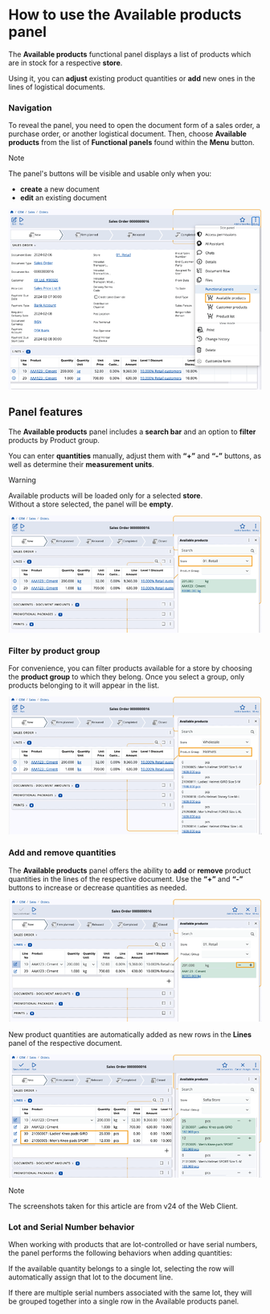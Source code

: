 # How to use the Available products panel

The **Available products** functional panel displays a list of products which are in stock for a respective **store**.

Using it, you can **adjust** existing product quantities or **add** new ones in the lines of logistical documents.

### Navigation

To reveal the panel, you need to open the document form of a sales order, a purchase order, or another logistical document. Then, choose **Available products** from the list of **Functional panels** found within the **Menu** button.

> [!NOTE]
> The panel's buttons will be visible and usable only when you:
> * **create** a new document
> * **edit** an existing document

![pictures](pictures/available-productss.png)

## Panel features

The **Available products** panel includes a **search bar** and an option to **filter** products by Product group.

You can enter **quantities** manually, adjust them with **“+”** and **“-”** buttons, as well as determine their **measurement units**.

> [!WARNING]
> Available products will be loaded only for a selected **store**. <br> Without a store selected, the panel will be **empty**.

![pictures](pictures/available-products-showww.png)

### Filter by product group

For convenience, you can filter products available for a store by choosing the **product group** to which they belong. Once you select a group, only products belonging to it will appear in the list.

![pictures](pictures/available-products-product-groupp.png)

### Add and remove quantities

The **Available products** panel offers the ability to **add** or **remove** product quantities in the lines of the respective document. Use the **“+”** and **“-”** buttons to increase or decrease quantities as needed.

![pictures](pictures/available-products-quantities.png)

New product quantities are automatically added as new rows in the **Lines** panel of the respective document.

![pictures](pictures/available-product-new-products.png)

> [!NOTE]
> The screenshots taken for this article are from v24 of the Web Client.

### Lot and Serial Number behavior

When working with products that are lot-controlled or have serial numbers, the panel performs the following behaviors when adding quantities:

If the available quantity belongs to a single lot, selecting the row will automatically assign that lot to the document line.

If there are multiple serial numbers associated with the same lot, they will be grouped together into a single row in the Available products panel.

